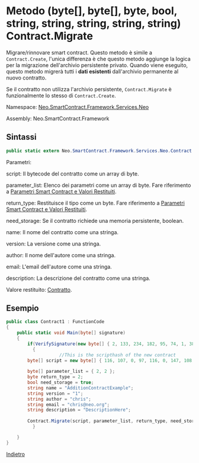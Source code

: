 #  Metodo (byte[], byte[], byte, bool, string, string, string, string, string) Contract.Migrate

Migrare/rinnovare smart contract. Questo metodo è simile a `Contract.Create`, l'unica differenza è che questo metodo aggiunge la logica per la migrazione dell'archivio persistente privato. Quando viene eseguito, questo metodo migrerà tutti i **dati esistenti** dall'archivio permanente al nuovo contratto.

Se il contratto non utilizza l'archivio persistente, `Contract.Migrate` è funzionalmente lo stesso di `Contract.Create`.

Namespace: [Neo.SmartContract.Framework.Services.Neo](../../neo.md)

Assembly: Neo.SmartContract.Framework

## Sintassi

```c#
public static extern Neo.SmartContract.Framework.Services.Neo.Contract Migrate(byte[] script, byte[] parameter_list, byte return_type, bool need_storage, string name, string version, string author, string email, string description)
```

Parametri:

script: Il bytecode del contratto come un array di byte.

parameter_list: Elenco dei parametri come un array di byte. Fare riferimento a [Parametri Smart Contract e Valori Restituiti](../../../../tutorial/Parameter.md).

return_type: Restituisce il tipo come un byte. Fare riferimento a [Parametri Smart Contract e Valori Restituiti](../../../../tutorial/Parameter.md).

need_storage: Se il contratto richiede una memoria persistente, boolean.

name: Il nome del contratto come una stringa.

version: La versione come una stringa.

author: Il nome dell'autore come una stringa.

email: L'email dell'autore come una stringa.

description: La descrizione del contratto come una stringa.

Valore restituito: [Contratto](../Contract.md).

## Esempio

```c#
public class Contract1 : FunctionCode
{
    public static void Main(byte[] signature)
    {
        if(VerifySignature(new byte[] { 2, 133, 234, 182, 95, 74, 1, 38, 228, 184, 91, 78, 93, 139, 126, 48, 58, 255, 126, 251, 54, 13, 89, 95, 46, 49, 137, 187, 144, 72, 122, 213, 170 }, signature))
          {
                    //This is the scripthash of the new contract
        byte[] script = new byte[] { 116, 107, 0, 97, 116, 0, 147, 108, 118, 107, 148, 121, 116, 81, 147, 108, 118, 107, 148, 121, 147, 116, 0, 148, 140, 108, 118, 107, 148, 114, 117, 98, 3, 0, 116, 0, 148, 140, 108, 118, 107, 148, 121, 97, 116, 140, 108, 118, 107, 148, 109, 116, 108, 118, 140, 107, 148, 109, 116, 108, 118, 140, 107, 148, 109, 108, 117, 102 }; 
      
        byte[] parameter_list = { 2, 2 };
        byte return_type = 2;
        bool need_storage = true;
        string name = "AdditionContractExample";
        string version = "1";
        string author = "chris";
        string email = "chris@neo.org";
        string description = "DescriptionHere";
      
        Contract.Migrate(script, parameter_list, return_type, need_storage, name, version, author, email, description);
          }

    }
}
```



[Indietro](../Contract.md)
